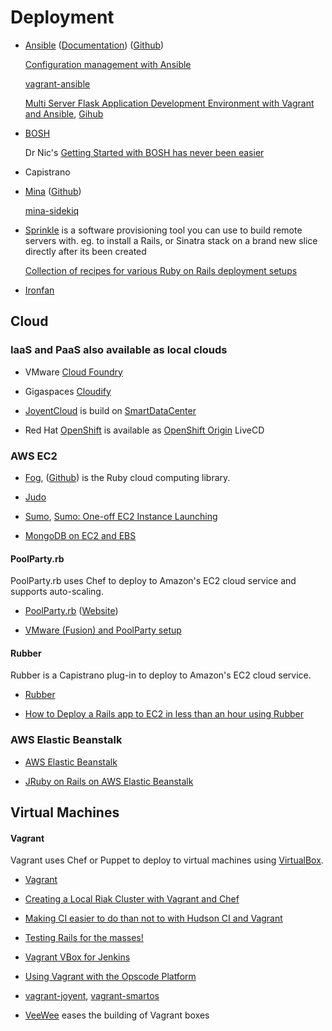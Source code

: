 # Deployment

  * [Ansible](http://www.ansibleworks.com/) ([Documentation](http://www.ansibleworks.com/docs/)) ([Github](https://github.com/ansible/ansible))

    [Configuration management with Ansible](http://jpmens.net/2012/06/06/configuration-management-with-ansible/)

    [vagrant-ansible](https://github.com/dsander/vagrant-ansible)

    [Multi Server Flask Application Development Environment with Vagrant and Ansible](http://mattupstate.com/python/devops/2012/08/30/multi-server-flask-application-development-enviornment-with-vagrant-and-ansible.html),
    [Gihub](https://github.com/mattupstate/vagrant-ansible-tutorial)

  * [BOSH](https://github.com/cloudfoundry/bosh)

    Dr Nic's [Getting Started with BOSH has never been easier](https://github.com/drnic/bosh-getting-started)

  * Capistrano

  * [Mina](http://nadarei.co/mina/) ([Github](https://github.com/nadarei/mina))

    [mina-sidekiq](https://github.com/Mic92/mina-sidekiq)

  * [Sprinkle](http://github.com/crafterm/sprinkle) is a software provisioning
    tool you can use to build remote servers with. eg. to install a Rails, or
    Sinatra stack on a brand new slice directly after its been created

    [Collection of recipes for various Ruby on Rails deployment setups](http://github.com/karmi/rails-deployment-setups-sprinkle)

  * [Ironfan](https://github.com/infochimps-labs/ironfan)

## Cloud

### IaaS and PaaS also available as local clouds

  * VMware [Cloud Foundry](http://www.cloudfoundry.com/)

  * Gigaspaces [Cloudify](http://www.cloudifysource.org/)

  * [JoyentCloud](http://www.joyentcloud.com/) is build on
    [SmartDataCenter](http://www.joyent.com/products/smartdatacenter/)

  * Red Hat [OpenShift](http://openshift.redhat.com/) is available as
    [OpenShift Origin](https://openshift.redhat.com/app/opensource/download)
    LiveCD

### AWS EC2

  * [Fog](http://fog.io/), ([Github](https://github.com/fog/fog)) is the Ruby cloud computing library.
  * [Judo](http://github.com/mipearson/judo)
  * [Sumo](http://github.com/adamwiggins/sumo),
    [Sumo: One-off EC2 Instance Launching](http://adam.heroku.com/past/2009/8/28/sumo_oneoff_ec2_instance_lanching/)

  * [MongoDB on EC2 and EBS](http://www.slideshare.net/jrosoff/mongodb-on-ec2-and-ebs)

#### PoolParty.rb

PoolParty.rb uses Chef to deploy to Amazon's EC2 cloud service and supports auto-scaling.

 * [PoolParty.rb](https://github.com/auser/poolparty) ([Website](http://auser.github.com/poolparty/index.html))

 * [VMware (Fusion) and PoolParty setup](http://auser.github.com/poolparty/vmware_setup.html)

#### Rubber

Rubber is a Capistrano plug-in to deploy to Amazon's EC2 cloud service.

  * [Rubber](https://github.com/wr0ngway/rubber)

  * [How to Deploy a Rails app to EC2 in less than an hour using Rubber](http://ginzametrics.com/deploy-rails-app-to-ec2-with-rubber.html)


### AWS Elastic Beanstalk

  * [AWS Elastic Beanstalk](http://aws.amazon.com/elasticbeanstalk/)

  * [JRuby on Rails on AWS Elastic Beanstalk](http://blog.headius.com/2011/01/jruby-on-rails-on-amazon-elastic.html)

## Virtual Machines

#### Vagrant

Vagrant uses Chef or Puppet to deploy to virtual machines using [VirtualBox](http://www.virtualbox.org/).

  * [Vagrant](http://vagrantup.com/)

  * [Creating a Local Riak Cluster with Vagrant and Chef](http://blog.basho.com/2011/02/04/creating-a-local-riak-cluster-with-vagrant-and-chef/)

  * [Making CI easier to do than not to with Hudson CI and Vagrant](http://drnicwilliams.com/2010/11/09/making-ci-easier-to-do-than-not-to-with-hudson-ci-and-vagrant/)

  * [Testing Rails for the masses!](http://blog.cookiestack.com/post/571168451/testing-rails-for-the-masses)

  * [Vagrant VBox for Jenkins](https://github.com/abtris/vagrant-hudson)

  * [Using Vagrant with the Opscode Platform](http://wiki.opscode.com/display/chef/Vagrant)

  * [vagrant-joyent](https://github.com/someara/vagrant-joyent), [vagrant-smartos](https://github.com/joshado/vagrant-smartos)

  * [VeeWee](https://github.com/jedi4ever/veewee) eases the building of Vagrant boxes
